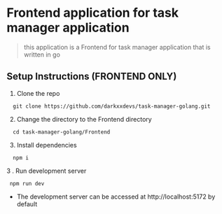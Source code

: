
# Frontend application for task manager application

> this application is a Frontend for task manager application that is written in go


## Setup Instructions (FRONTEND ONLY)

1. Clone the repo

```
  git clone https://github.com/darkxxdevs/task-manager-golang.git 

```

2. Change the directory to the Frontend directory 

```
  cd task-manager-golang/Frontend

```

3. Install dependencies

```
  npm i 

```

3 . Run development server 

```
 npm run dev

```

 -  The development server can be accessed at http://localhost:5172 by default
